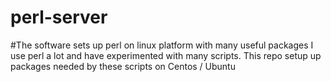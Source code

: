 # perl-server
#The software sets up perl on linux platform with many useful packages 
I use perl a lot and have experimented with many scripts.
This repo setup up packages needed by these scripts on Centos / Ubuntu
